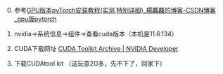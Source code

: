 0. 参考[GPU版本pyTorch安装教程(实测,特别详细)_楊龘龘的博客-CSDN博客_gpu版pytorch](https://blog.csdn.net/qq_44707910/article/details/118096577)

1. nvidia->系统信息->组件->查看cuda版本（本机是11.6.134）
2. CUDA下载网址 [CUDA Toolkit Archive | NVIDIA Developer](https://developer.nvidia.com/cuda-toolkit-archive)
3. 下载CUDAtool kit （这玩意2G多，先不下了，回家下）

